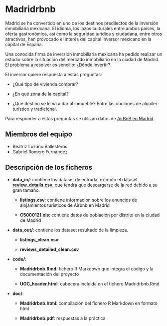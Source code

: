# Madridrbnb

Madrid se ha convertido en uno de los destinos predilectos de la inversión inmobiliaria mexicana. El idioma, los lazos culturales entre ambos países, la oferta gastronómica, así como la seguridad jurídica y ciudadana, entre otros atractivos, han provocado el interés del capital inversor mexicano en la capital de España.

Una conocida firma de inversión inmobiliaria mexicana ha pedido realizar un estudio sobre la situación del mercado inmobiliario en la ciudad de Madrid. El problema a resolver es sencillo: ¿Dónde invertir? 

El inversor quiere respuesta a estas preguntas:

- ¿Qué tipo de vivienda comprar?

- ¿En qué zona de la capital?

- ¿Qué destino se le va a dar al inmueble? Entre las opciones de alquiler turístico y tradicional.

Para responder a estas preguntas se utilizan datos de [AirBnB en Madrid](https://www.kaggle.com/rusiano/madrid-airbnb-data).

## Miembros del equipo

- Beatriz Lozano Ballesteros
- Gabriel Romero Fernández

## Descripción de los ficheros

- **data_in/**: contiene los dataset de entrada, excepto el dataset [**review_details.csv**](https://www.kaggle.com/rusiano/madrid-airbnb-data?select=reviews_detailed.csv), que tendrá que descargarse de la red debido a su gran tamaño.

  - **listings.csv**: contiene información sobre los anuncios de alojamientos turísticos de Airbnb en Madrid
  
  - **C5000121.xls**: contiene datos de población por distrito en la ciudad de Madrid

- **data_out/**: contiene los dataset resultado de la limpieza.

  - **listings_clean.csv**
  
  - **reviews_detailed_clean.csv**

- **code/**: 

  - **Madridrbnb.Rmd**: fichero R Markdown que integra el código y la documentación del proyecto
  
  - **UOC_header.html**: cabecera incluida en el fichero Madridrbnb.Rmd

- **doc/**: 

  - **Madridrbnb.html**: compilación del fichero R Markdown en formato html

  - **Madridrbnb.pdf**: respuestas a la práctica 
